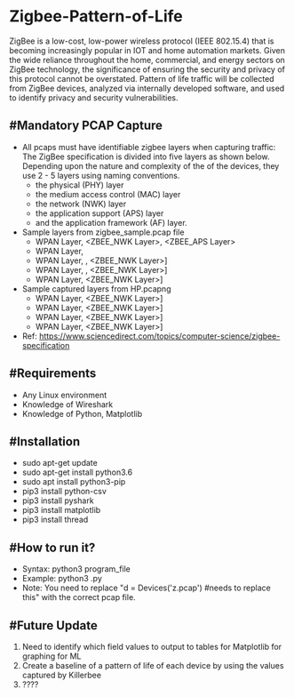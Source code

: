 # Zigbee-Pattern-of-Life

ZigBee is a low-cost, low-power wireless protocol (IEEE 802.15.4) that is becoming increasingly popular in IOT and home automation markets.  Given the wide reliance throughout the home, commercial, and energy sectors on ZigBee technology, the significance of ensuring the security and privacy of this protocol cannot be overstated. Pattern of life traffic will be collected from ZigBee devices, analyzed via internally developed software, and used to identify privacy and security vulnerabilities.

#Mandatory PCAP Capture
-----------------------
- All pcaps must have identifiable zigbee layers when capturing traffic: The ZigBee specification is divided into five layers as shown below. Depending upon the nature and complexity of the of the devices, they use 2 - 5 layers using naming conventions.
   + the physical (PHY) layer
   + the medium access control (MAC) layer
   + the network (NWK) layer
   + the application support (APS) layer
   + and the application framework (AF) layer.
- Sample layers from zigbee_sample.pcap file
   - WPAN Layer, <ZBEE_NWK Layer>, <ZBEE_APS Layer>
   - WPAN Layer, 
   - WPAN Layer, , <ZBEE_NWK Layer>]
   - WPAN Layer, , <ZBEE_NWK Layer>]
   - WPAN Layer, <ZBEE_NWK Layer>]
- Sample captured layers from HP.pcapng
   + WPAN Layer, <ZBEE_NWK Layer>]
   + WPAN Layer,  <ZBEE_NWK Layer>]
   + WPAN Layer,  <ZBEE_NWK Layer>]
   + WPAN Layer,  <ZBEE_NWK Layer>]
- Ref: https://www.sciencedirect.com/topics/computer-science/zigbee-specification
 
#Requirements
-------------
- Any Linux environment
- Knowledge of Wireshark
- Knowledge of Python, Matplotlib

#Installation
-------------
- sudo apt-get update
- sudo apt-get install python3.6
- sudo apt install python3-pip
- pip3 install python-csv
- pip3 install pyshark
- pip3 install matplotlib
- pip3 install thread

#How to run it?
---------------
- Syntax: python3 program_file 
- Example: python3 <filename>.py  
- Note: You need to replace "d = Devices('z.pcap') #needs to replace this" with the correct pcap file.
  
#Future Update
---------------------------------
1. Need to identify which field values to output to tables for Matplotlib for graphing for ML
2. Create a baseline of a pattern of life of each device by using the values captured by Killerbee
3. ????
